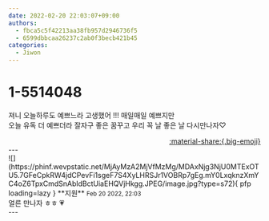 ```yaml
---
date: 2022-02-20 22:03:07+09:00
authors:
  - fbca5c5f42213aa38fb957d2946736f5
  - 6599dbbcaa26237c2ab0f3becb421b45
categories:
  - Jiwon
---
```


# 1-5514048

<div class="post-container" markdown="1">
<div class="content-container md-sidebar__scrollwrap" markdown="1">

져니 오늘하루도 예쁘느라 고생했어 !!! 매일매일 예쁘지만<br>오늘 유독 더 예쁘더라 잘자구 좋은 꿈꾸고 우리 꼭 날 좋은 날 다시만나자♡

</div>
</div>

<div style="text-align: right;" markdown="1">
<a href="https://weverse.io/fromis9/fanpost/1-5514048" style="text-align: right;">:material-share:{.big-emoji}</a>
</div>
---

<div class="comments-container md-sidebar__scrollwrap" markdown="1">
<div class="comment" markdown="1">
<div class='id-container' markdown="1">
![](https://phinf.wevpstatic.net/MjAyMzA2MjVfMzMg/MDAxNjg3NjU0MTExOTU5.7GFeCpkRW4jdCPevFi1sgeF7S4XyLHRSJr1VOBRp7gEg.mY0LxqknzXmYC4oZ6TpxCmdSnAbldBctUiaEHQVjHkgg.JPEG/image.jpg?type=s72){ pfp loading=lazy }
**<span class="artist">지원</span>** <small>Feb 20 2022, 22:03</small><br>
</div>
<div class='comment-body' markdown="1">
얼른 만나자 ㅎㅎ 💗
</div>
</div>
</div>
---
